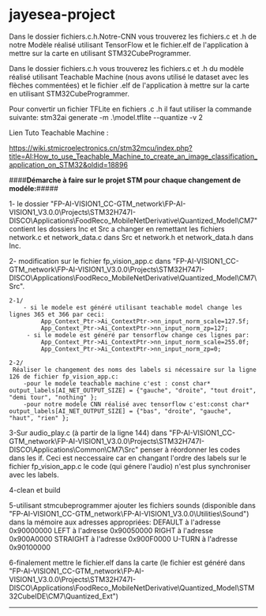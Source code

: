 # jayesea-project

Dans le dossier fichiers.c.h.Notre-CNN vous trouverez les fichiers.c et .h de notre Modèle réalisé utilisant TensorFlow et le fichier.elf de l'application à mettre sur la carte en utilisant STM32CubeProgrammer.

Dans le dossier fichiers.c.h vous trouverez les fichiers.c et .h du modèle réalisé utilisant Teachable Machine (nous avons utilisé le dataset avec les flèches commentées)  et le fichier .elf de l'application à mettre sur la carte en utilisant STM32CubeProgrammer.


Pour convertir un fichier TFLite en fichiers .c .h il faut utiliser la commande suivante:
stm32ai generate -m .\model.tflite --quantize -v 2


Lien Tuto Teachable Machine :

https://wiki.stmicroelectronics.cn/stm32mcu/index.php?title=AI:How_to_use_Teachable_Machine_to_create_an_image_classification_application_on_STM32&oldid=18896

####**Démarche à faire sur le projet STM pour chaque changement de modéle:**#####

1- le dossier "FP-AI-VISION1_CC-GTM_network\FP-AI-VISION1_V3.0.0\Projects\STM32H747I-DISCO\Applications\FoodReco_MobileNetDerivative\Quantized_Model\CM7" contient les dossiers Inc et Src a changer en remettant les fichiers network.c et network_data.c dans Src et network.h et network_data.h dans Inc.

2- modification sur le fichier fp_vision_app.c dans "FP-AI-VISION1_CC-GTM_network\FP-AI-VISION1_V3.0.0\Projects\STM32H747I-DISCO\Applications\FoodReco_MobileNetDerivative\Quantized_Model\CM7\Src".

    2-1/
        - si le modele est généré utilisant teachable model change les lignes 365 et 366 par ceci:
             App_Context_Ptr->Ai_ContextPtr->nn_input_norm_scale=127.5f;
             App_Context_Ptr->Ai_ContextPtr->nn_input_norm_zp=127;
         - si le modele est généré par tensorflow change ces lignes par:
             App_Context_Ptr->Ai_ContextPtr->nn_input_norm_scale=255.0f;
             App_Context_Ptr->Ai_ContextPtr->nn_input_norm_zp=0;
          
    2-2/
     Réaliser le changement des noms des labels si nécessaire sur la ligne 126 de fichier fp_vision_app.c:
        -pour le modele teachable machine c'est : const char* output_labels[AI_NET_OUTPUT_SIZE] = {"gauche", "droite", "tout droit", "demi tour", "nothing" };
        -pour notre modele CNN réalisé avec tensorflow c'est:const char* output_labels[AI_NET_OUTPUT_SIZE] = {"bas", "droite", "gauche", "haut", "rien" };
    
3-Sur audio_play.c (à partir de la ligne 144) dans "FP-AI-VISION1_CC-GTM_network\FP-AI-VISION1_V3.0.0\Projects\STM32H747I-DISCO\Applications\Common\CM7\Src" penser à réordonner les codes dans les if. Ceci est neccessaire car en changant l'ordre des labels sur le fichier fp_vision_app.c le code (qui génere l'audio) n'est plus synchroniser avec les labels.

4-clean et build


5-utilisant stmcubeprogrammer ajouter les fichiers sounds (disponible dans "FP-AI-VISION1_CC-GTM_network\FP-AI-VISION1_V3.0.0\Utilities\Sound") dans la mémoire aux adresses appropriées:
  DEFAULT à l'adresse 0x90000000
  LEFT à l'adresse 0x90050000
  RIGHT à l'adresse 0x900A0000
  STRAIGHT à l'adresse 0x900F0000
  U-TURN à l'adresse 0x90100000 
  
  
6-finalement mettre le fichier.elf dans la carte  (le fichier est généré dans "FP-AI-VISION1_CC-GTM_network\FP-AI-VISION1_V3.0.0\Projects\STM32H747I-DISCO\Applications\FoodReco_MobileNetDerivative\Quantized_Model\STM32CubeIDE\CM7\Quantized_Ext")
*************************************************************************************************************************************************************
  

